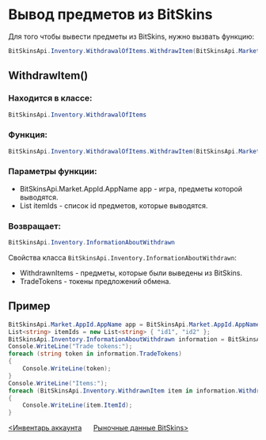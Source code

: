 ﻿# Вывод предметов из BitSkins

Для того чтобы вывести предметы из BitSkins, нужно вызвать функцию:

```csharp
BitSkinsApi.Inventory.WithdrawalOfItems.WithdrawItem(BitSkinsApi.Market.AppId.AppName app, List<string> itemIds);
```

## WithdrawItem()

### Находится в классе:

```csharp
BitSkinsApi.Inventory.WithdrawalOfItems
```

### Функция:

```csharp
BitSkinsApi.Inventory.WithdrawalOfItems.WithdrawItem(BitSkinsApi.Market.AppId.AppName app, List<string> itemIds);
```

### Параметры функции:

* BitSkinsApi.Market.AppId.AppName app - игра, предметы которой выводятся.
* List<string> itemIds - список id предметов, которые выводятся.

### Возвращает:

```csharp
BitSkinsApi.Inventory.InformationAboutWithdrawn
```

Свойства класса ```BitSkinsApi.Inventory.InformationAboutWithdrawn```:
* WithdrawnItems - предметы, которые были выведены из BitSkins.
* TradeTokens - токены предложений обмена.

## Пример

```csharp
BitSkinsApi.Market.AppId.AppName app = BitSkinsApi.Market.AppId.AppName.CounterStrikGlobalOffensive;
List<string> itemIds = new List<string> { "id1", "id2" };
BitSkinsApi.Inventory.InformationAboutWithdrawn information = BitSkinsApi.Inventory.WithdrawalOfItems.WithdrawItem(app, itemIds);
Console.WriteLine("Trade tokens:");
foreach (string token in information.TradeTokens)
{
    Console.WriteLine(token);
}
Console.WriteLine("Items:");
foreach (BitSkinsApi.Inventory.WithdrawnItem item in information.WithdrawnItems)
{
    Console.WriteLine(item.ItemId);
}
```

[<Инвентарь аккаунта](https://github.com/Captious99/BitSkinsApi/blob/master/docs/ru/inventory/account_inventory.md) &nbsp;&nbsp;&nbsp;&nbsp; [Рыночные данные BitSkins>](https://github.com/Captious99/BitSkinsApi/blob/master/docs/ru/market/market_data.md)